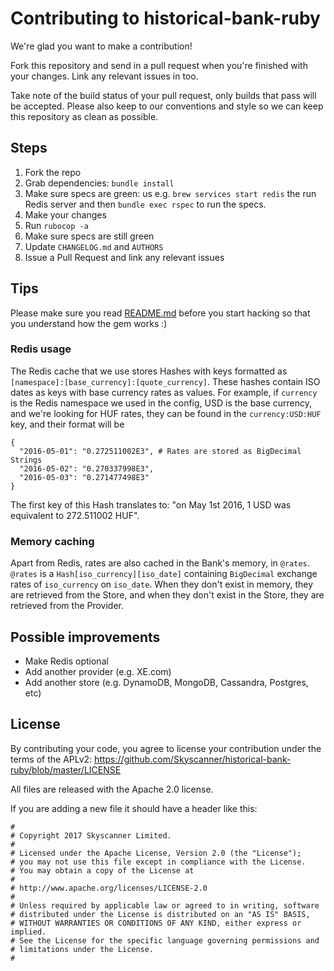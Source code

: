 # Contributing to historical-bank-ruby

We're glad you want to make a contribution!

Fork this repository and send in a pull request when you're finished with your changes. Link any relevant issues in too.

Take note of the build status of your pull request, only builds that pass will be accepted. Please also keep to our conventions and style so we can keep this repository as clean as possible.


## Steps

1. Fork the repo
2. Grab dependencies: `bundle install`
3. Make sure specs are green: us e.g. `brew services start redis` the run Redis server and then `bundle exec rspec` to run the specs.
4. Make your changes
5. Run `rubocop -a`
6. Make sure specs are still green
7. Update `CHANGELOG.md` and `AUTHORS`
8. Issue a Pull Request and link any relevant issues


## Tips

Please make sure you read [README.md](README.md) before you start hacking so that you understand how the gem works :)

### Redis usage

The Redis cache that we use stores Hashes with keys formatted as `[namespace]:[base_currency]:[quote_currency]`.
These hashes contain ISO dates as keys with base currency rates as values.
For example, if `currency` is the Redis namespace we used in the config,
USD is the base currency, and we're looking for HUF rates, they can be found in the `currency:USD:HUF` key, and their format will be
```
{
  "2016-05-01": "0.272511002E3", # Rates are stored as BigDecimal Strings
  "2016-05-02": "0.270337998E3",
  "2016-05-03": "0.271477498E3"
}
```

The first key of this Hash translates to: "on May 1st 2016, 1 USD was equivalent to 272.511002 HUF".


### Memory caching

Apart from Redis, rates are also cached in the Bank's memory,
in `@rates`. `@rates` is a `Hash[iso_currency][iso_date]`
containing `BigDecimal` exchange rates of `iso_currency` on `iso_date`.
When they don't exist in memory, they are retrieved from the Store,
and when they don't exist in the Store, they are retrieved from the
Provider.


## Possible improvements

- Make Redis optional
- Add another provider (e.g. XE.com)
- Add another store (e.g. DynamoDB, MongoDB, Cassandra, Postgres, etc)


## License

By contributing your code, you agree to license your contribution under the terms of the APLv2: https://github.com/Skyscanner/historical-bank-ruby/blob/master/LICENSE

All files are released with the Apache 2.0 license.

If you are adding a new file it should have a header like this:

```
#
# Copyright 2017 Skyscanner Limited.
#
# Licensed under the Apache License, Version 2.0 (the "License");
# you may not use this file except in compliance with the License.
# You may obtain a copy of the License at
#
# http://www.apache.org/licenses/LICENSE-2.0
#
# Unless required by applicable law or agreed to in writing, software
# distributed under the License is distributed on an "AS IS" BASIS,
# WITHOUT WARRANTIES OR CONDITIONS OF ANY KIND, either express or implied.
# See the License for the specific language governing permissions and
# limitations under the License.
#
```

